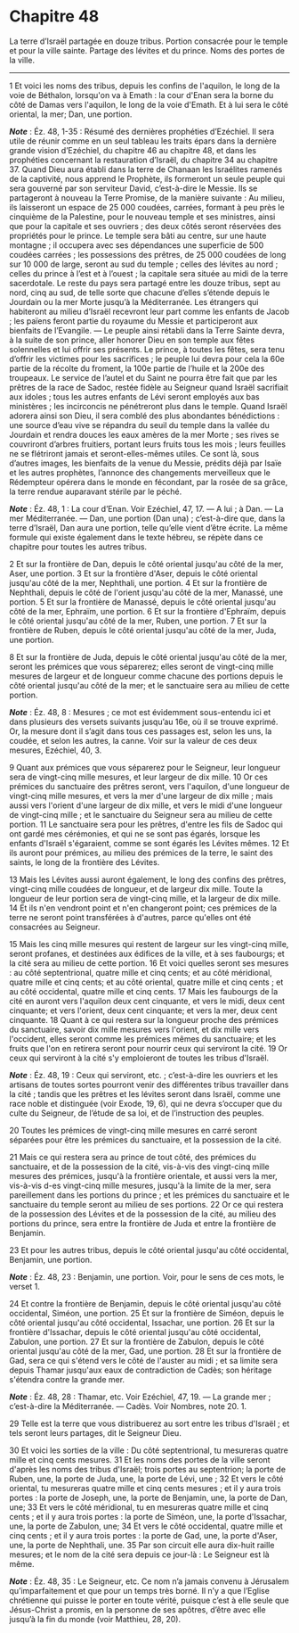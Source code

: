 # Chapitre 48

La terre d’Israël partagée en douze tribus.
Portion consacrée pour le temple et pour la ville sainte.
Partage des lévites et du prince.
Noms des portes de la ville.

***

1 Et voici les noms des tribus, depuis les confins de l'aquilon, le long de la voie de Béthalon, lorsqu'on va à Emath : la cour d'Enan sera la borne du côté de Damas vers l'aquilon, le long de la voie d'Emath. Et à lui sera le côté oriental, la mer; Dan, une portion.

***Note*** :  Éz. 48, 1-35 : Résumé des dernières prophéties d’Ezéchiel. Il sera utile de réunir comme en un seul tableau les traits épars dans la dernière grande vision d’Ezéchiel, du chapitre 46 au chapitre 48, et dans les prophéties concernant la restauration d’Israël, du chapitre 34 au chapitre 37. Quand Dieu aura établi dans la terre de Chanaan les Israélites ramenés de la captivité, nous apprend le Prophète, ils formeront un seule peuple qui sera gouverné par son serviteur David, c’est-à-dire le Messie. Ils se partageront à nouveau la Terre Promise, de la manière suivante : Au milieu, ils laisseront un espace de 25 000 coudées, carrées, formant à peu près le cinquième de la Palestine, pour le nouveau temple et ses ministres, ainsi que pour la capitale et ses ouvriers ; des deux côtés seront réservées des propriétés pour le prince. Le temple sera bâti au centre, sur une haute montagne ; il occupera avec ses dépendances une superficie de 500 coudées carrées ; les possessions des prêtres, de 25 000 coudées de long
sur 10 000 de large, seront au sud du temple ; celles des lévites au nord ; celles du prince à l’est et à l’ouest ; la capitale sera située au midi de la terre sacerdotale. Le reste du pays sera partagé entre les douze tribus, sept au nord, cinq au sud, de telle sorte que chacune d’elles s’étende depuis le Jourdain ou la mer Morte jusqu’à la Méditerranée. Les étrangers qui habiteront au milieu d’Israël recevront leur part comme les enfants de Jacob ; les païens feront partie du royaume du Messie et participeront aux bienfaits de l’Evangile. ― Le peuple ainsi rétabli dans la Terre Sainte devra, à la suite de son prince, aller honorer Dieu en son temple aux fêtes solennelles et lui offrir ses présents. Le prince, à toutes les fêtes, sera tenu d’offrir les victimes pour les sacrifices ; le peuple lui devra pour cela la 60e partie de la récolte du froment, la 100e partie de l’huile et la 200e des troupeaux. Le service de l’autel et du Saint ne pourra être fait que par les prêtres de la race de Sadoc, restée
fidèle au Seigneur quand Israël sacrifiait aux idoles ; tous les autres enfants de Lévi seront employés aux bas ministères ; les incirconcis ne pénétreront plus dans le temple. Quand Israël adorera ainsi son Dieu, il sera comblé des plus abondantes bénédictions : une source d’eau vive se répandra du seuil du temple dans la vallée du Jourdain et rendra douces les eaux amères de la mer Morte ; ses rives se couvriront d’arbres fruitiers, portant leurs fruits tous les mois ; leurs feuilles ne se flétriront jamais et seront-elles-mêmes utiles. Ce sont là, sous d’autres images, les bienfaits de la venue du Messie, prédits déjà par Isaïe et les autres prophètes, l’annonce des changements merveilleux que le Rédempteur opérera dans le monde en fécondant, par la rosée de sa grâce, la terre rendue auparavant stérile par le péché.

***Note*** :  Éz. 48, 1 : La cour d’Enan. Voir Ezéchiel, 47, 17. ― A lui ; à Dan. ― La mer Méditerranée. ― Dan, une portion (Dan una) ; c’est-à-dire que, dans la terre d’Israël, Dan aura une portion, telle qu’elle vient d’être écrite. La même formule qui existe également dans le texte hébreu, se répète dans ce chapitre pour toutes les autres tribus.

2 Et sur la frontière de Dan, depuis le côté oriental jusqu'au côté de la mer, Aser, une portion. 3 Et sur la frontière d'Aser, depuis le côté oriental jusqu'au côté de la mer, Nephthali, une portion. 4 Et sur la frontière de Nephthali, depuis le côté de l'orient jusqu'au côté de la mer, Manassé, une portion. 5 Et sur la frontière de Manassé, depuis le côté oriental jusqu'au côté de la mer, Ephraïm, une portion. 6 Et sur la frontière d'Ephraïm, depuis le côté oriental jusqu'au côté de la mer, Ruben, une portion. 7 Et sur la frontière de Ruben, depuis le côté oriental jusqu'au côté de la mer, Juda, une portion.


8 Et sur la frontière de Juda, depuis le côté oriental jusqu'au côté de la mer, seront les prémices que vous séparerez; elles seront de vingt-cinq mille mesures de largeur et de longueur comme chacune des portions depuis le côté oriental jusqu'au côté de la mer; et le sanctuaire sera au milieu de cette portion.

***Note*** :  Éz. 48, 8 : Mesures ; ce mot est évidemment sous-entendu ici et dans plusieurs des versets suivants jusqu’au 16e, où il se trouve exprimé. Or, la mesure dont il s’agit dans tous ces passages est, selon les uns, la coudée, et selon les autres, la canne. Voir sur la valeur de ces deux mesures, Ezéchiel, 40, 3.

9 Quant aux prémices que vous séparerez pour le Seigneur, leur longueur sera de vingt-cinq mille mesures, et leur largeur de dix mille. 10 Or ces prémices du sanctuaire des prêtres seront, vers l'aquilon, d'une longueur de vingt-cinq mille mesures, et vers la mer d'une largeur de dix mille ; mais aussi vers l'orient d'une largeur de dix mille, et vers le midi d'une longueur de vingt-cinq mille ; et le sanctuaire du Seigneur sera au milieu de cette portion. 11 Le sanctuaire sera pour les prêtres, d'entre les fils de Sadoc qui ont gardé mes cérémonies, et qui ne se sont pas égarés, lorsque les enfants d'Israël s'égaraient, comme se sont égarés les Lévites mêmes. 12 Et ils auront pour prémices, au milieu des prémices de la terre, le saint des saints, le long de la frontière des Lévites.


13 Mais les Lévites aussi auront également, le long des confins des prêtres, vingt-cinq mille coudées de longueur, et de largeur dix mille. Toute la longueur de leur portion sera de vingt-cinq mille, et la largeur de dix mille. 14 Et ils n'en vendront point et n'en changeront point; ces prémices de la terre ne seront point transférées à d'autres, parce qu'elles ont été consacrées au Seigneur.


15 Mais les cinq mille mesures qui restent de largeur sur les vingt-cinq mille, seront profanes, et destinées aux édifices de la ville, et à ses faubourgs; et la cité sera au milieu de cette portion. 16 Et voici quelles seront ses mesures : au côté septentrional, quatre mille et cinq cents; et au côté méridional, quatre mille et cinq cents; et au côté oriental, quatre mille et cinq cents ; et au côté occidental, quatre mille et cinq cents. 17 Mais les faubourgs de la cité en auront vers l'aquilon deux cent cinquante, et vers le midi, deux cent cinquante; et vers l'orient, deux cent cinquante; et vers la mer, deux cent cinquante. 18 Quant à ce qui restera sur la longueur proche des prémices du sanctuaire, savoir dix mille mesures vers l'orient, et dix mille vers l'occident, elles seront comme les prémices mêmes du sanctuaire; et les fruits que l'on en retirera seront pour nourrir ceux qui serviront la cité. 19 Or ceux qui serviront à la cité s'y emploieront de toutes les tribus d'Israël.

***Note*** :  Éz. 48, 19 : Ceux qui serviront, etc. ; c’est-à-dire les ouvriers et les artisans de toutes sortes pourront venir des différentes tribus travailler dans la cité ; tandis que les prêtres et les lévites seront dans Israël, comme une race noble et distinguée (voir Exode, 19, 6), qui ne devra s’occuper que du culte du Seigneur, de l’étude de sa loi, et de l’instruction des peuples.

20 Toutes les prémices de vingt-cinq mille mesures en carré seront séparées pour être les prémices du sanctuaire, et la possession de la cité.


21 Mais ce qui restera sera au prince de tout côté, des prémices du sanctuaire, et de la possession de la cité, vis-à-vis des vingt-cinq mille mesures des prémices, jusqu'à la frontière orientale, et aussi vers la mer, vis-à-vis d-es vingt-cinq mille mesures, jusqu'à la limite de la mer, sera pareillement dans les portions du prince ; et les prémices du sanctuaire et le sanctuaire du temple seront au milieu de ses portions. 22 Or ce qui restera de la possession des Lévites et de la possession de la cité, au milieu des portions du prince, sera entre la frontière de Juda et entre la frontière de Benjamin.


23 Et pour les autres tribus, depuis le côté oriental jusqu'au côté occidental, Benjamin, une portion.

***Note*** :  Éz. 48, 23 : Benjamin, une portion. Voir, pour le sens de ces mots, le verset 1.

24 Et contre la frontière de Benjamin, depuis le côté oriental jusqu'au côté occidental, Siméon, une portion. 25 Et sur la frontière de Siméon, depuis le côté oriental jusqu'au côté occidental, Issachar, une portion. 26 Et sur la frontière d'Issachar, depuis le côté oriental jusqu'au côté occidental, Zabulon, une portion. 27 Et sur la frontière de Zabulon, depuis le côté oriental jusqu'au côté de la mer, Gad, une portion. 28 Et sur la frontière de Gad, sera ce qui s'étend vers le côté de l'auster au midi ; et sa limite sera depuis Thamar jusqu'aux eaux de contradiction de Cadès; son héritage s'étendra contre la grande mer.

***Note*** :  Éz. 48, 28 : Thamar, etc. Voir Ezéchiel, 47, 19. ― La grande mer ; c’est-à-dire la Méditerranée. ― Cadès. Voir Nombres, note 20. 1.


29 Telle est la terre que vous distribuerez au sort entre les tribus d'Israël ; et tels seront leurs partages, dit le Seigneur Dieu.


30 Et voici les sorties de la ville : Du côté septentrional, tu mesureras quatre mille et cinq cents mesures. 31 Et les noms des portes de la ville seront d'après les noms des tribus d'Israël; trois portes au septentrion; la porte de Ruben, une, la porte de Juda, une, la porte de Lévi, une ; 32 Et vers le côté oriental, tu mesureras quatre mille et cinq cents mesures ; et il y aura trois portes : la porte de Joseph, une, la porte de Benjamin, une, la porte de Dan, une; 33 Et vers le côté méridional, tu en mesureras quatre mille et cinq cents ; et il y aura trois portes : la porte de Siméon, une, la porte d'Issachar, une, la porte de Zabulon, une; 34 Et vers le côté occidental, quatre mille et cinq cents ; et il y aura trois portes : la porte de Gad, une, la porte d'Aser, une, la porte de Nephthali, une. 35 Par son circuit elle aura dix-huit raille mesures; et le nom de la cité sera depuis ce jour-là : Le Seigneur est là même.

***Note*** :  Éz. 48, 35 : Le Seigneur, etc. Ce nom n’a jamais convenu à Jérusalem qu’imparfaitement et que pour un temps très borné. Il n’y a que l’Eglise chrétienne qui puisse le porter en toute vérité, puisque c’est à elle seule que Jésus-Christ a promis, en la personne de ses apôtres, d’être avec elle jusqu’à la fin du monde (voir Matthieu, 28, 20).
